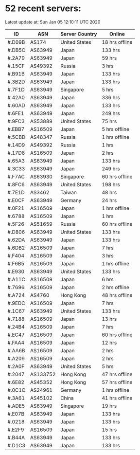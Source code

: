 # 52 recent servers:

Latest update at: Sun Jan 05 12:10:11 UTC 2020

| ID | ASN | Server Country | Online |
| -- | --- | -------------- | ------ |
| #.D09B | AS174 | United States | 18 hrs offline |
| #.DB5C | AS63949 | Japan | 133 hrs |
| #.2A79 | AS63949 | Japan | 59 hrs |
| #.15CF | AS49392 | Russia | 3 hrs |
| #.B91B | AS63949 | Japan | 133 hrs |
| #.3B2D | AS63949 | Japan | 133 hrs |
| #.7F1D | AS63949 | Singapore | 5 hrs |
| #.42A0 | AS63949 | Japan | 336 hrs |
| #.60AD | AS63949 | Japan | 133 hrs |
| #.6FE1 | AS63949 | Japan | 249 hrs |
| #.9FC3 | AS53889 | United States | 75 hrs |
| #.EBB7 | AS16509 | Japan | 5 hrs offline |
| #.5CBD | AS48347 | Russia | 1 hrs offline |
| #.14D9 | AS49392 | Russia | 1 hrs |
| #.17D8 | AS16509 | Japan | 2 hrs |
| #.65A3 | AS63949 | Japan | 133 hrs |
| #.3C33 | AS63949 | Japan | 249 hrs |
| #.F7AC | AS63930 | Singapore | 60 hrs offline |
| #.8FC6 | AS63949 | United States | 198 hrs |
| #.7E1D | AS3462 | Taiwan | 48 hrs |
| #.E0CF | AS63949 | Germany | 24 hrs |
| #.0F21 | AS16509 | Japan | 1 hrs offline |
| #.6788 | AS16509 | Japan | 1 hrs |
| #.5F26 | AS51659 | Russia | 60 hrs offline |
| #.D806 | AS63949 | United States | 133 hrs |
| #.62DA | AS63949 | Japan | 133 hrs |
| #.6DB2 | AS16509 | Japan | 7 hrs |
| #.F404 | AS16509 | Japan | 3 hrs |
| #.F6B5 | AS16509 | Japan | 1 hrs offline |
| #.E930 | AS63949 | United States | 133 hrs |
| #.A11C | AS16509 | Japan | 6 hrs |
| #.7696 | AS16509 | Japan | 2 hrs offline |
| #.A724 | AS4760 | Hong Kong | 48 hrs offline |
| #.9EDC | AS16509 | Japan | 7 hrs |
| #.1C67 | AS63949 | United States | 133 hrs |
| #.7188 | AS16509 | Japan | 13 hrs |
| #.24B4 | AS16509 | Japan | 7 hrs |
| #.EC47 | AS16509 | Japan | 60 hrs offline |
| #.FAA4 | AS16509 | Japan | 12 hrs |
| #.AA6B | AS16509 | Japan | 2 hrs |
| #.A209 | AS16509 | Japan | 2 hrs |
| #.2A0F | AS63949 | United States | 5 hrs |
| #.2047 | AS133752 | Hong Kong | 47 hrs offline |
| #.6E82 | AS45352 | Hong Kong | 57 hrs offline |
| #.0C1C | AS24961 | Germany | 1 hrs offline |
| #.3A61 | AS45102 | China | 41 hrs offline |
| #.ADE5 | AS63949 | Singapore | 19 hrs |
| #.E07B | AS63949 | Japan | 133 hrs |
| #.0218 | AS63949 | Japan | 133 hrs |
| #.E2F9 | AS16509 | Japan | 15 hrs |
| #.B44A | AS63949 | Japan | 133 hrs |
| #.D1C3 | AS63949 | Japan | 133 hrs |

